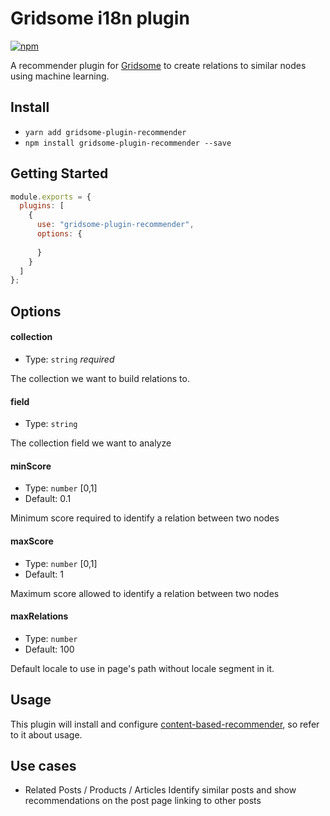 #  Gridsome i18n plugin

[![npm](https://img.shields.io/npm/v/gridsome-plugin-recommender.svg)](https://www.npmjs.com/package/gridsome-plugin-recommender)

A recommender plugin for [Gridsome](https://gridsome.org/) to create relations to similar nodes using machine learning.

## Install

- `yarn add gridsome-plugin-recommender`
- `npm install gridsome-plugin-recommender --save`

## Getting Started

```js
module.exports = {
  plugins: [
    {
      use: "gridsome-plugin-recommender",
      options: {
        
      }
    }
  ]
};
```

## Options

#### collection

- Type: `string` _required_

The collection we want to build relations to.

#### field

- Type: `string`

The collection field we want to analyze

#### minScore

- Type: `number` [0,1]
- Default: 0.1

Minimum score required to identify a relation between two nodes

#### maxScore

- Type: `number` [0,1]
- Default: 1

Maximum score allowed to identify a relation between two nodes

#### maxRelations

- Type: `number`
- Default: 100

Default locale to use in page's path without locale segment in it.


## Usage

This plugin will install and configure [content-based-recommender](https://kazupon.github.io/vue-i18n/introduction.html), so refer to it about usage.

## Use cases

- Related Posts / Products / Articles
  Identify similar posts and show recommendations on the post page linking to other posts
